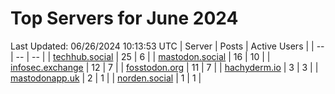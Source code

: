 # Top Servers for June 2024
Last Updated: 06/26/2024 10:13:53 UTC
| Server | Posts | Active Users |
| -- | -- | -- |
| [techhub.social](https://techhub.social/tags/PowerShell) | 25 | 6 |
| [mastodon.social](https://mastodon.social/tags/PowerShell) | 16 | 10 |
| [infosec.exchange](https://infosec.exchange/tags/PowerShell) | 12 | 7 |
| [fosstodon.org](https://fosstodon.org/tags/PowerShell) | 11 | 7 |
| [hachyderm.io](https://hachyderm.io/tags/PowerShell) | 3 | 3 |
| [mastodonapp.uk](https://mastodonapp.uk/tags/PowerShell) | 2 | 1 |
| [norden.social](https://norden.social/tags/PowerShell) | 1 | 1 |

